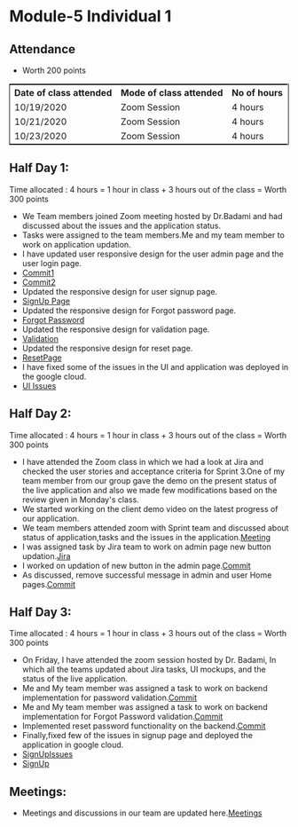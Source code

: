 # Module-5 Individual 1

## Attendance
- Worth 200 points

<table style="width:100%;border: 1px solid black;">
<tr>
<th>Date of class attended</th>	
<th>Mode of class attended</th>
<th>No of hours</th>
</tr>
<tr>
<td>10/19/2020</td>
<td>Zoom Session</td>
<td>4 hours</td>
</tr>
<tr>
<td>10/21/2020</td>
<td>Zoom Session</td>
<td> 4 hours</td>  
</tr>
<tr>
<td>10/23/2020</td>
<td>Zoom Session</td>
<td> 4 hours</td>  
</tr>
</table>

## Half Day 1:

Time allocated : 4 hours = 1 hour in class + 3 hours out of the class = Worth 300 points

- We Team members joined Zoom meeting hosted by Dr.Badami and had discussed about the issues and the application status.
- Tasks were assigned to the team members.Me and my team member to work on application updation.
- I have updated user responsive design for the user admin page and the user login page.
- [Commit1](https://github.com/harishThadka/happyHealth/commit/934bf485209bdedac9070fdb92f38f4e4d010abd)
- [Commit2](https://github.com/harishThadka/happyHealth/commit/d74b9e016bb6949688afc9e0386756921e1bb3ea)
- Updated the responsive design for user signup page.
- [SignUp Page](https://github.com/harishThadka/happyHealth/commit/3a3a91691ed1a85af4d918d23a751ffe348db2ed)
- Updated the responsive design for Forgot password page.
- [Forgot Password](https://github.com/harishThadka/happyHealth/commit/da493cbe0155a918ef7fe2a130af434bddc47bfa)
- Updated the responsive design for validation page.
- [Validation](https://github.com/harishThadka/happyHealth/commit/b345d50f70eae8332e93fa82fc9f136203676a6b)
- Updated the responsive design for reset page.
- [ResetPage](https://github.com/harishThadka/happyHealth/commit/b345d50f70eae8332e93fa82fc9f136203676a6b)
- I have fixed some of the issues in the UI and application was deployed in the google cloud.
- [UI Issues](https://github.com/harishThadka/happyHealth/commit/d2fdf06e0954d032ae7fce62fa981134ea57e3ea)

## Half Day 2:

Time allocated : 4 hours = 1 hour in class + 3 hours out of the class = Worth 300 points

- I have attended the Zoom class in which we had a look at Jira and checked the user stories and acceptance criteria for Sprint 3.One of my team member from our group gave the demo on the present status of the live application and also we made few modifications based on the review given in Monday's class.
- We started working on the client demo video on the latest progress of our application.
- We team members attended zoom with Sprint team and discussed about status of application,tasks and the issues in the application.[Meeting](https://github.com/annie0sc/gdp-happy-health/blob/master/design-architecture/Meetings/Sprintoct20.jpg)
- I was assigned task by Jira team to work on admin page new button updation.[Jira](http://cs04.nwmissouri.edu/browse/FIT-299)
- I worked on updation of new button in the admin page.[Commit](https://github.com/harishThadka/happyHealth/commit/ab136430d4a20eaded1e70d6382ede6a59f30a14)
- As discussed, remove successful message in admin and user Home pages.[Commit](https://github.com/harishThadka/happyHealth/commit/4ebc4d19b703977d149479e9c1b58b787fba1c2e)

## Half Day 3:

Time allocated : 4 hours = 1 hour in class + 3 hours out of the class = Worth 300 points

- On Friday, I have attended the zoom session hosted by Dr. Badami, In which all the teams updated about Jira tasks, UI mockups, and the status of the live application.
- Me and My team member was assigned a task to work on backend implementation for password validation.[Commit](https://github.com/harishThadka/happyHealth/commit/6fa2543f5a48069ab59faeed87cf6d57134e7632)
- Me and My team member was assigned a task to work on backend implementation for Forgot Password validation.[Commit](https://github.com/harishThadka/happyHealth/commit/6d731671912e0266a0f8169a)
- Implemented reset password functionality on the backend.[Commit](https://github.com/harishThadka/happyHealth/commit/69253ba9c6ef1485e1889049ad4fd8414f0d821b)
- Finally,fixed few of the issues in signup page and deployed the application in google cloud.
- [SignUpIssues](https://github.com/harishThadka/happyHealth/commit/2c6e6dd707c6d15e35f9116ab584c435c3f8380c)
- [SignUp](https://github.com/harishThadka/happyHealth/commit/fd9133964e4105ba3fc1328e13a3e1e5db1b2f9a)

## Meetings:
- Meetings and discussions in our team are updated here.[Meetings](https://github.com/annie0sc/gdp_health_app/blob/master/design-architecture/meeting.md)
